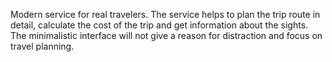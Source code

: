 Modern service for real travelers. The service helps to plan the trip route in detail, calculate the cost of the trip and get information about the sights. The minimalistic interface will not give a reason for distraction and focus on travel planning.
